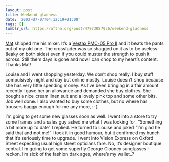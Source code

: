 ```yaml
---
layout: post
title: Weekend gladness
date: '2003-07-07T04:12:19+01:00'
tags: []
tumblr_url: https://aftnn.org/post/47973087936/weekend-gladness
---
```

<p><a href="http://ninj4.org/">Mat</a> shipped me his mixer. It&rsquo;s a <a href="http://www.vestax.com/products/pmc05proII.htm">Vestax PMC-05 Pro II</a> and it beats the pants out of my old one. The crossfader was so shagged on it as to be useless (leaky on both sides) even if you could muster the strength to push it across. Still them days is gone and now I can chop to my heart&rsquo;s content. Thanks Mat!</p>
<p>Louise and I went shopping yesterday. We don&rsquo;t shop really. I buy stuff compulsively night and day but online mostly. Louise doesn&rsquo;t shop because she has very little spending money. As I&rsquo;ve been bringing in a fair amount recently I gave her an allowance and demanded she buy clothes. She bought a nice cream linen suit and a lovely pink top and some other bits. Job well done. I also wanted to buy some clothes, but no where has trousers baggy enough for me any more, :-(.</p>
<p>I&rsquo;m going to get some new glasses soon as well. I went into a store to try some frames and a sales guy asked me what I was looking for. &ldquo;Something a bit more up to date&rdquo; I replied. He turned to Louise and joked &ldquo;I&rsquo;m glad he said that and not me!&rdquo; I took it in good humour, but it confirmed my hunch that it&rsquo;s seriously time to upgrade. I went into Vision Express on Oxford Street expecting usual high street opticians fare. No, it&rsquo;s designer boutique central. I&rsquo;m going to get some superfly George Clooney sunglasses I reckon. I&rsquo;m sick of the fashion dark ages, where&rsquo;s my wallet..?</p>

